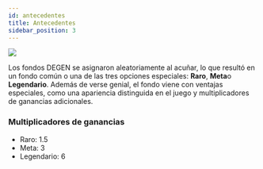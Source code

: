 ```yaml
---
id: antecedentes
title: Antecedentes
sidebar_position: 3
---
```


![](/img/rngBackgrounds.gif)

Los fondos DEGEN se asignaron aleatoriamente al acuñar, lo que resultó en un fondo común o una de las tres opciones especiales: **Raro**, **Meta**o **Legendario**. Además de verse genial, el fondo viene con ventajas especiales, como una apariencia distinguida en el juego y multiplicadores de ganancias adicionales.

### Multiplicadores de ganancias

- Raro: 1.5
- Meta: 3
- Legendario: 6
